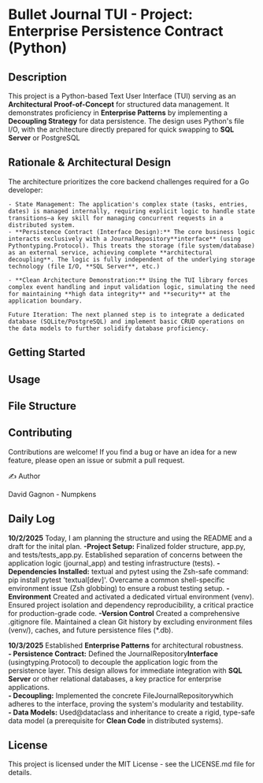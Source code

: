 # Bullet Journal TUI - Project: Enterprise Persistence Contract (Python)

## Description
This project is a Python-based Text User Interface (TUI) serving as an **Architectural Proof-of-Concept** for structured data management. It demonstrates proficiency in **Enterprise Patterns** by implementing a **Decoupling Strategy** for data persistence. The design uses Python's file I/O, with the architecture directly prepared for quick swapping to **SQL Server** or PostgreSQL

## Rationale & Architectural Design
The architecture prioritizes the core backend challenges required for a Go developer:

    - State Management: The application's complex state (tasks, entries, dates) is managed internally, requiring explicit logic to handle state transitions—a key skill for managing concurrent requests in a distributed system.
    - **Persistence Contract (Interface Design):** The core business logic interacts exclusively with a JournalRepository**interface** (using Pythontyping.Protocol). This treats the storage (file system/database) as an external service, achieving complete **architectural decoupling**. The logic is fully independent of the underlying storage technology (file I/O, **SQL Server**, etc.)

    - **Clean Architecture Demonstration:** Using the TUI library forces complex event handling and input validation logic, simulating the need for maintaining **high data integrity** and **security** at the application boundary.

    Future Iteration: The next planned step is to integrate a dedicated database (SQLite/PostgreSQL) and implement basic CRUD operations on the data models to further solidify database proficiency.

## Getting Started


## Usage


## File Structure


## Contributing

Contributions are welcome! If you find a bug or have an idea for a new feature, please open an issue or submit a pull request.

✍️ Author

David Gagnon - Numpkens

## Daily Log

**10/2/2025** Today, I am planning the structure and using the README and a draft for the inital plan. 
    **-Project Setup:**	Finalized folder structure, app.py, and tests/tests_app.py.	Established separation of concerns between the application logic (journal_app) and testing infrastructure (tests).
    **-Dependencies	Installed:** textual and pytest using the Zsh-safe command: pip install pytest 'textual[dev]'.	Overcame a common shell-specific environment issue (Zsh globbing) to ensure a robust testing setup.
    **-Environment**	Created and activated a dedicated virtual environment (venv).	Ensured project isolation and dependency reproducibility, a critical practice for production-grade code.
    **-Version Control**	Created a comprehensive .gitignore file.	Maintained a clean Git history by excluding environment files (venv/), caches, and future persistence files (*.db).

**10/3/2025** Established **Enterprise Patterns** for architectural robustness.<br>**- Persistence Contract:** Defined the JournalRepository**Interface** (usingtyping.Protocol) to decouple the application logic from the persistence layer. This design allows for immediate integration with **SQL Server** or other relational databases, a key practice for enterprise applications.<br>**- Decoupling:** Implemented the concrete FileJournalRepositorywhich adheres to the interface, proving the system's modularity and testability.<br>**- Data Models:** Used@dataclass and inheritance to create a rigid, type-safe data model (a prerequisite for **Clean Code** in distributed systems).

## License

This project is licensed under the MIT License - see the LICENSE.md file for details.
